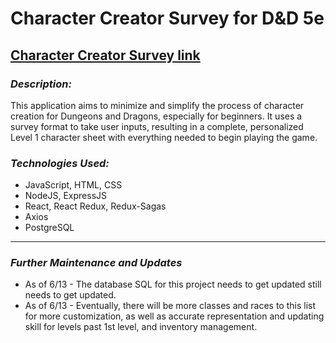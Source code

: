 # **Character Creator Survey for D&D 5e**

[Character Creator Survey link](https://character-creator-survey.herokuapp.com/#/user)
---
### **_Description:_**
This application aims to minimize and simplify the process of character creation for Dungeons and Dragons, especially for beginners. It uses a survey format to take user inputs, resulting in a complete, personalized Level 1 character sheet with everything needed to begin playing the game.

### **_Technologies Used:_**
- JavaScript, HTML, CSS
- NodeJS, ExpressJS
- React, React Redux, Redux-Sagas
- Axios
- PostgreSQL

---
### **_Further Maintenance and Updates_**
- As of 6/13 - The database SQL for this project needs to get updated still needs to get updated.
- As of 6/13 - Eventually, there will be more classes and races to this list for more customization, as well as accurate representation and updating skill for levels past 1st level, and inventory management.